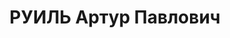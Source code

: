 ---
title: РУИЛЬ Артур Павлович
description: 'Род. в 1899, г. Ревель, эстонец, член ВКП(б) в 1930-1937. Проживал:
  г. Ленинград, пр. Маклина, д. 45, кв. 55. Нач. 12-го паровозного отделения Окт.
  ж. д.

  Арестован 16.01.1937. Обв. по ст. 58-7-8-11. Приговор: выездная сессия ВК ВС СССР
  в г. Ленинград, 28.04.1937 – ВМН. Расстрелян 28.04.1937'
---